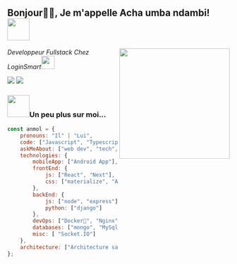 <h2>Bonjour🙏🏻, Je m'appelle Acha umba ndambi! <img src="https://media.giphy.com/media/M9gbBd9nbDrOTu1Mqx/giphy.gif" width="50"></h2>
<img align='right' src="https://media2.giphy.com/media/v1.Y2lkPTc5MGI3NjExaDlra2xuaXd2MnF0NXZyaXJxd2dmaDN3MjY2MTNoYWM5NXVyZnkwNSZlcD12MV9pbnRlcm5hbF9naWZfYnlfaWQmY3Q9Zw/qgQUggAC3Pfv687qPC/giphy.webp" width="250">
<p><em>Developpeur Fullstack <a>Chez LoginSmart</a><img src="https://media.giphy.com/media/WUlplcMpOCEmTGBtBW/giphy.gif" width="30"> 
</em></p>

[![](https://img.shields.io/badge/LinkedIn-achaNdambi-blue)](https://www.linkedin.com/in/acha-ndambi-a50924249/)
[![](https://img.shields.io/badge/Gmail-achandambi@gmail.com-red)](mailto:achandambi@gmail.com)

### <img src="https://media.giphy.com/media/VgCDAzcKvsR6OM0uWg/giphy.gif" width="50">Un peu plus sur moi...  

```javascript
const anmol = {
    pronouns: "Il" | "Lui",
    code: ["Javascript", "Typescript", "Python"],
    askMeAbout: ["web dev", "tech", "app dev"],
    technologies: {
        mobileApp: ["Android App"],
        frontEnd: {
            js: ["React", "Next"],
            css: ["materialize", "Ant design", "bootstrap"]
        },
        backEnd: {
            js: ["node", "express"],
            python: ["django"]
        },
        devOps: ["Docker🐳", "Nginx"],
        databases: ["mongo", "MySql", "sqlite"],
        misc: [ "Socket.IO"]
    },
    architecture: ["Architecture sans serveur", "Applications Web progressives", "Single page applications"]
};


